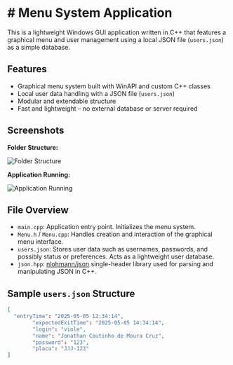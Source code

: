 # # Menu System Application

This is a lightweight Windows GUI application written in C++ that features a graphical menu and user management using a local JSON file (`users.json`) as a simple database.

## Features

- Graphical menu system built with WinAPI and custom C++ classes
- Local user data handling with a JSON file (`users.json`)
- Modular and extendable structure
- Fast and lightweight – no external database or server required

## Screenshots

**Folder Structure:**

![Folder Structure](https://prnt.sc/YseRfHhIDdG-)

**Application Running:**

![Application Running](https://prnt.sc/f0c6-r6cQCGo)

## File Overview

- `main.cpp`: Application entry point. Initializes the menu system.
- `Menu.h` / `Menu.cpp`: Handles creation and interaction of the graphical menu interface.
- `users.json`: Stores user data such as usernames, passwords, and possibly status or preferences. Acts as a lightweight user database.
- `json.hpp`: [nlohmann/json](https://github.com/nlohmann/json) single-header library used for parsing and manipulating JSON in C++.

## Sample `users.json` Structure

```json
[
  "entryTime": "2025-05-05 12:34:14",
        "expectedExitTime": "2025-05-05 14:34:14",
        "login": "viole",
        "name": "Jonathan Coutinho de Moura Cruz",
        "password": "123",
        "placa": "JJJ-123"
]
